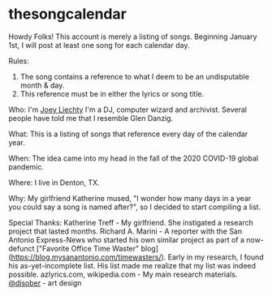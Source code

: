 # thesongcalendar

Howdy Folks!
This account is merely a listing of songs.
Beginning January 1st, I will post at least one song for each calendar day.

Rules:
1. The song contains a reference to what I deem to be an undisputable month & day.
2. This reference must be in either the lyrics or song title.

Who: I'm [Joey Liechty](https://twitter.com/yeahdef)
I'm a DJ, computer wizard and archivist.
Several people have told me that I resemble Glen Danzig.

What: This is a listing of songs that reference every day of the calendar year.

When: The idea came into my head in the fall of the 2020 COVID-19 global pandemic.

Where: I live in Denton, TX.

Why: My girlfriend Katherine mused, "I wonder how many days in a year you could say a song is named after?", so I decided to start compiling a list.

Special Thanks:
Katherine Treff - My girlfriend. She instigated a research project that lasted months.
Richard A. Marini - A reporter with the San Antonio Express-News who started his own similar project as part of a now-defunct ["Favorite Office Time Waster" blog] (https://blog.mysanantonio.com/timewasters/). Early in my research, I found his as-yet-incomplete list. His list made me realize that my list was indeed possible.
azlyrics.com, wikipedia.com - My main research materials.
[@djsober](https://twitter.com/sober1) - art design
